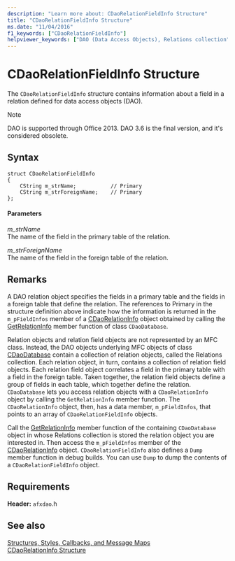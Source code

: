```yaml
---
description: "Learn more about: CDaoRelationFieldInfo Structure"
title: "CDaoRelationFieldInfo Structure"
ms.date: "11/04/2016"
f1_keywords: ["CDaoRelationFieldInfo"]
helpviewer_keywords: ["DAO (Data Access Objects), Relations collection", "CDaoRelationFieldInfo structure [MFC]"]
---
```

# CDaoRelationFieldInfo Structure

The `CDaoRelationFieldInfo` structure contains information about a field in a relation defined for data access objects (DAO).

> [!NOTE]
> DAO is supported through Office 2013. DAO 3.6 is the final version, and it's considered obsolete.

## Syntax

```
struct CDaoRelationFieldInfo
{
    CString m_strName;           // Primary
    CString m_strForeignName;    // Primary
};
```

#### Parameters

*m_strName*<br/>
The name of the field in the primary table of the relation.

*m_strForeignName*<br/>
The name of the field in the foreign table of the relation.

## Remarks

A DAO relation object specifies the fields in a primary table and the fields in a foreign table that define the relation. The references to Primary in the structure definition above indicate how the information is returned in the `m_pFieldInfos` member of a [CDaoRelationInfo](../../mfc/reference/cdaorelationinfo-structure.md) object obtained by calling the [GetRelationInfo](../../mfc/reference/cdaodatabase-class.md#getrelationinfo) member function of class `CDaoDatabase`.

Relation objects and relation field objects are not represented by an MFC class. Instead, the DAO objects underlying MFC objects of class [CDaoDatabase](../../mfc/reference/cdaodatabase-class.md) contain a collection of relation objects, called the Relations collection. Each relation object, in turn, contains a collection of relation field objects. Each relation field object correlates a field in the primary table with a field in the foreign table. Taken together, the relation field objects define a group of fields in each table, which together define the relation. `CDaoDatabase` lets you access relation objects with a `CDaoRelationInfo` object by calling the `GetRelationInfo` member function. The `CDaoRelationInfo` object, then, has a data member, `m_pFieldInfos`, that points to an array of `CDaoRelationFieldInfo` objects.

Call the [GetRelationInfo](../../mfc/reference/cdaodatabase-class.md#getrelationinfo) member function of the containing `CDaoDatabase` object in whose Relations collection is stored the relation object you are interested in. Then access the `m_pFieldInfos` member of the [CDaoRelationInfo](../../mfc/reference/cdaorelationinfo-structure.md) object. `CDaoRelationFieldInfo` also defines a `Dump` member function in debug builds. You can use `Dump` to dump the contents of a `CDaoRelationFieldInfo` object.

## Requirements

**Header:** `afxdao`.h

## See also

[Structures, Styles, Callbacks, and Message Maps](../../mfc/reference/structures-styles-callbacks-and-message-maps.md)<br/>
[CDaoRelationInfo Structure](../../mfc/reference/cdaorelationinfo-structure.md)
